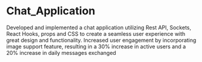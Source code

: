 # Chat_Application
Developed and implemented a chat application utilizing Rest API, Sockets, React Hooks, props and CSS to create a seamless user experience with great design and functionality. Increased user engagement by incorporating image support feature, resulting in a 30% increase in active users and a 20% increase in daily messages exchanged

